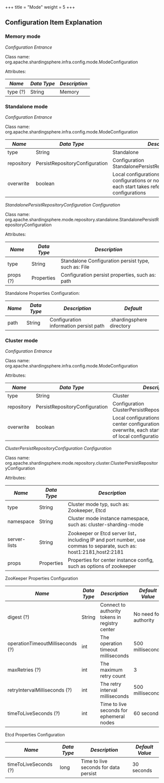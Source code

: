 +++
title = "Mode"
weight = 5
+++

## Configuration Item Explanation

### Memory mode

*Configuration Entrance*

Class name: org.apache.shardingsphere.infra.config.mode.ModeConfiguration

Attributes:

| *Name*                      | *Data Type*                  | *Description*                                                                                                                             |
| --------------------------- | ---------------------------- | ----------------------------------------------------------------------------------------------------------------------------------------- |
| type (?)                    | String                       | Memory                                                                                                                                    |

### Standalone mode

*Configuration Entrance*

Class name: org.apache.shardingsphere.infra.config.mode.ModeConfiguration

| *Name*      | *Data Type*                    | *Description*                                                                                                                       |
| ----------- | ------------------------------ | ------------------------------------------------------------------------------------------------------------------------------------|
| type        | String                         | Standalone     　                                                                                                                    |
| repository  | PersistRepositoryConfiguration | Configuration StandalonePersistRepositoryConfiguration                                                                               |
| overwrite   | boolean                        | Local configurations overwrite file configurations or not; if they overwrite, each start takes reference of local configurations    |

*StandalonePersistRepositoryConfiguration Configuration*

Class name: org.apache.shardingsphere.mode.repository.standalone.StandalonePersistRepositoryConfiguration

Attributes:

| *Name*         | *Data Type* | *Description*                                        |
| ------------- | ---------- | ------------------------------------------------------|
| type          | String     | Standalone Configuration persist type, such as: File  |
| props (?)     | Properties | Configuration persist properties, such as: path      |

Standalone Properties Configuration:

| *Name*                            | *Data Type* | *Description*                           | *Default*                 |
| --------------------------------  | ---------   | --------------------------------------- | ------------------------  |
| path                             | String       | Configuration information persist path  | .shardingsphere directory |

### Cluster mode

*Configuration Entrance*

Class name: org.apache.shardingsphere.infra.config.mode.ModeConfiguration

Attributes:

| *Name*      | *Data Type*                    | *Description*                                                                                                                              |
| ----------- | ------------------------------ | -------------------------------------------------------------------------------------------------------------------------------------------|
| type        | String                         | Cluster    　                                                                                                                              |
| repository  | PersistRepositoryConfiguration | Configuration ClusterPersistRepositoryConfiguration                                                                                        |
| overwrite   | boolean                        | Local configurations overwrite config center configurations or not; if they overwrite, each start takes reference of local configurations  |

*ClusterPersistRepositoryConfiguration Configuration*

Class name: org.apache.shardingsphere.mode.repository.cluster.ClusterPersistRepositoryConfiguration

Attributes:

| *Name*         | *Data Type* | *Description*                                                                                                     |
| ------------- | ---------- | ------------------------------------------------------------------------------------------------------------------- |
| type          | String     | Cluster mode typ, such as: Zookeeper, Etcd                                                                          |
| namespace     | String     | Cluster mode instance namespace, such as: cluster-sharding-mode                                                     |
| server-lists  | String     | Zookeeper or Etcd server list，including IP and port number, use commas to separate, such as: host1:2181,host2:2181 |
| props         | Properties | Properties for center instance config, such as options of zookeeper                                                |

ZooKeeper Properties Configuration

| *Name*                           | *Data Type* | *Description*                                  | *Default Value*       |
| -------------------------------- | ----------- | ---------------------------------------------- | --------------------- |
| digest (?)                       | String      | Connect to authority tokens in registry center | No need for authority |
| operationTimeoutMilliseconds (?) | int         | The operation timeout milliseconds             | 500 milliseconds      |
| maxRetries (?)                   | int         | The maximum retry count                        | 3                     |
| retryIntervalMilliseconds (?)    | int         | The retry interval milliseconds                | 500 milliseconds      |
| timeToLiveSeconds (?)            | int         | Time to live seconds for ephemeral nodes       | 60 seconds            |


Etcd Properties Configuration

| *Name*                | *Data Type* | *Description*                         | *Default Value* |
| --------------------- | ----------- | ------------------------------------- | --------------- |
| timeToLiveSeconds (?) | long        | Time to live seconds for data persist | 30 seconds      |
